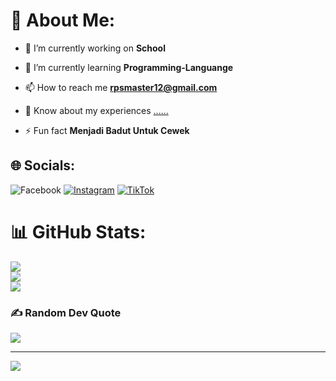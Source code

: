 # 💫 About Me:
- 🔭 I’m currently working on **School**

- 🌱 I’m currently learning **Programming-Languange**

- 📫 How to reach me **rpsmaster12@gmail.com**

- 📄 Know about my experiences [......](......)

- ⚡ Fun fact **Menjadi Badut Untuk Cewek**

## 🌐 Socials:
![Facebook](https://img.shields.io/badge/Facebook-%231877F2.svg?logo=Facebook&logoColor=white) [![Instagram](https://img.shields.io/badge/Instagram-%23E4405F.svg?logo=Instagram&logoColor=white)](https://instagram.com/bayucndra__) [![TikTok](https://img.shields.io/badge/TikTok-%23000000.svg?logo=TikTok&logoColor=white)](https://tiktok.com/@bayu1505)

# 📊 GitHub Stats:
![](https://github-readme-stats.vercel.app/api?username=Bayu-x3&theme=dark&hide_border=false&include_all_commits=false&count_private=false)<br/>
![](https://github-readme-streak-stats.herokuapp.com/?user=Bayu-x3&theme=dark&hide_border=false)<br/>
![](https://github-readme-stats.vercel.app/api/top-langs/?username=Bayu-x3&theme=dark&hide_border=false&include_all_commits=false&count_private=false&layout=compact)

### ✍️ Random Dev Quote
![](https://quotes-github-readme.vercel.app/api?type=horizontal&theme=tokyonight)

---
[![](https://visitcount.itsvg.in/api?id=Bayu-x3&icon=0&color=0)](https://visitcount.itsvg.in)

<!-- Proudly created with GPRM ( https://gprm.itsvg.in ) -->
